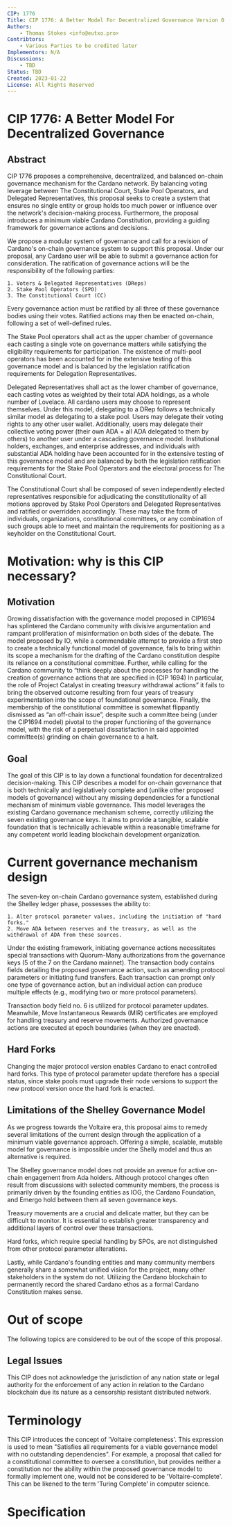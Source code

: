 ```yaml
---
CIP: 1776
Title: CIP 1776: A Better Model For Decentralized Governance Version 0.5
Authors:
    - Thomas Stokes <info@eutxo.pro>
Contribtors:
    - Various Parties to be credited later
Implementors: N/A
Discussions:
    - TBD
Status: TBD
Created: 2023-01-22
License: All Rights Reserved
---
```


# CIP 1776: A Better Model For Decentralized Governance 

## Abstract
CIP 1776 proposes a comprehensive, decentralized, and balanced on-chain governance mechanism for the Cardano network. By balancing voting leverage between The Constitutional Court, Stake Pool Operators, and Delegated Representatives, this proposal seeks to create a system that ensures no single entity or group holds too much power or influence over the network's decision-making process. Furthermore, the proposal introduces a minimum viable Cardano Constitution, providing a guiding framework for governance actions and decisions.

We propose a modular system of governance and call for a revision of Cardano's on-chain governance system to support this proposal. Under our proposal, any Cardano user will be able to submit a governance action for consideration. The ratification of governance actions will be the responsibility of the following parties:

    1. Voters & Delegated Representatives (DReps)
    2. Stake Pool Operators (SPO)
    3. The Constitutional Court (CC)

Every governance action must be ratified by all three of these governance bodies using their votes. Ratified actions may then be enacted on-chain, following a set of well-defined rules.

The Stake Pool operators shall act as the upper chamber of governance each casting a single vote on governance matters while satisfying the eligibility requirements for participation. The existence of multi-pool operators has been accounted for in the extensive testing of this governance model and is balanced by the legislation ratification requirements for Delegation Representatives. 

Delegated Representatives shall act as the lower chamber of governance, each casting votes as weighted by their total ADA holdings, as a whole number of Lovelace. All cardano users may choose to represent themselves. Under this model, delegating to a DRep follows a technically similar model as delegating to a stake pool. Users may delegate their voting rights to any other user wallet. Additionally, users may delegate their collective voting power (their own ADA + all ADA delegated to them by others) to another user under a cascading governance model. Institutional holders, exchanges, and enterprise addresses, and individuals with substantial ADA holding have been accounted for in the extensive testing of this governance model and are balanced by both the legislation ratification requirements for the Stake Pool Operators and the electoral process for The Constitutional Court. 

The  Constitutional Court shall be composed of seven independently elected representatives responsible for adjudicating the constitutionality of all motions approved by Stake Pool Operators and Delegated Representatives and ratified or overridden accordingly. These may take the form of individuals, organizations, constitutional committees, or any combination of such groups able to meet and maintain the requirements for positioning as a keyholder on the Constitutional Court.

# Motivation: why is this CIP necessary?

## Motivation
Growing dissatisfaction with the governance model proposed in CIP1694 has splintered the Cardano community with divisive argumentation and rampant proliferation of misinformation on both sides of the debate. The model proposed by IO, while a commendable attempt to provide a first step to create a technically functional model of governance, fails to bring within its scope a mechanism for the drafting of the Cardano constitution despite its reliance on a constitutional committee. Further, while calling for the Cardano community to “think deeply about the processes for handling the creation of governance actions that are specified in (CIP 1694) In particular, the role of Project Catalyst in creating treasury withdrawal actions” it fails to bring the observed outcome resulting from four years of treasury experimentation into the scope of foundational governance. Finally, the membership of the constitutional committee is somewhat flippantly dismissed as “an off-chain issue”, despite such a committee being (under the CIP1694 model) pivotal to the proper functioning of the governance model, with the risk of a perpetual dissatisfaction in said appointed committee(s) grinding on chain governance to a halt.

## Goal
The goal of this CIP is to lay down a functional foundation for decentralized decision-making. This CIP describes a model for on-chain governance that is both technically and legislatively complete and (unlike other proposed models of governance) without any missing dependencies for a functional mechanism of minimum viable governance. This model leverages the existing Cardano governance mechanism scheme, correctly utilizing the seven existing governance keys. It aims to provide a tangible, scalable foundation that is technically achievable within a reasonable timeframe for any competent world leading blockchain development organization.

# Current governance mechanism design
The seven-key on-chain Cardano governance system, established during the Shelley ledger phase, possesses the ability to:

    1. Alter protocol parameter values, including the initiation of "hard forks."
    2. Move ADA between reserves and the treasury, as well as the withdrawal of ADA from these sources.

Under the existing framework, initiating governance actions necessitates special transactions with Quorum-Many authorizations from the governance keys (5 of the 7 on the Cardano mainnet). The transaction body contains fields detailing the proposed governance action, such as amending protocol parameters or initiating fund transfers. Each transaction can prompt only one type of governance action, but an individual action can produce multiple effects (e.g., modifying two or more protocol parameters).

Transaction body field no. 6 is utilized for protocol parameter updates. Meanwhile, Move Instantaneous Rewards (MIR) certificates are employed for handling treasury and reserve movements. Authorized governance actions are executed at epoch boundaries (when they are enacted).

## Hard Forks
Changing the major protocol version enables Cardano to enact controlled hard forks. This type of protocol parameter update therefore has a special status, since stake pools must upgrade their node versions to support the new protocol version once the hard fork is enacted.

## Limitations of the Shelley Governance Model
As we progress towards the Voltaire era, this proposal aims to remedy several limitations of the current design through the application of a minimum viable governance approach. Offering a simple, scalable, mutable model for governance is impossible under the Shelly model and thus an alternative is required.  

The Shelley governance model does not provide an avenue for active on-chain engagement from Ada holders. Although protocol changes often result from discussions with selected community members, the process is primarily driven by the founding entities as IOG, the Cardano Foundation, and Emergo hold between them all seven governance keys.

Treasury movements are a crucial and delicate matter, but they can be difficult to monitor. It is essential to establish greater transparency and additional layers of control over these transactions.

Hard forks, which require special handling by SPOs, are not distinguished from other protocol parameter alterations.

Lastly, while Cardano's founding entities and many community members generally share a somewhat unified vision for the project, many other stakeholders in the system do not. Utilizing the Cardano blockchain to permanently record the shared Cardano ethos as a formal Cardano Constitution makes sense. 

# Out of scope

The following topics are considered to be out of the scope of this proposal.

## Legal Issues
This CIP does not acknowledge the jurisdiction of any nation state or legal authority for the enforcement of any action in relation to the Cardano blockchain due its nature as a censorship resistant distributed network.

# Terminology

This CIP introduces the concept of 'Voltaire completeness'. This expression is used to mean "Satisfies all requirements for a viable governance model with no outstanding dependencies". For example, a proposal that called for a constitutional committee to oversee a constitution, but provides neither a constitution nor the ability within the proposed governance model to formally implement one, would not be considered to be 'Voltaire-complete'. This can be likened to the term 'Turing Complete' in computer science.

# Specification
